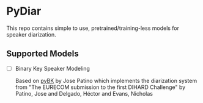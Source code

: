 # PyDiar

This repo contains simple to use, pretrained/training-less models for speaker diarization.


## Supported Models

- [ ] Binary Key Speaker Modeling

  Based on [pyBK](https://github.com/josepatino/pyBK) by Jose Patino which implements the diarization system from "The EURECOM submission to the first DIHARD Challenge" by Patino, Jose and Delgado, Héctor and Evans, Nicholas
